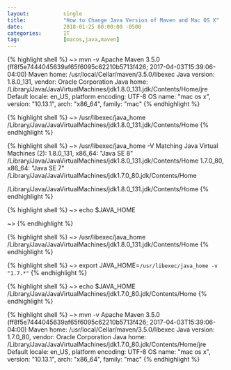 ```yaml
---
layout:           single
title:            "How to Change Java Version of Maven and Mac OS X"
date:             2018-01-25 00:00:00 -0500
categories:       IT
tag:              [macos,java,maven]
---
```


{% highlight shell %}
~> mvn -v
Apache Maven 3.5.0 (ff8f5e7444045639af65f6095c62210b5713f426; 2017-04-03T15:39:06-04:00)
Maven home: /usr/local/Cellar/maven/3.5.0/libexec
Java version: 1.8.0_131, vendor: Oracle Corporation
Java home: /Library/Java/JavaVirtualMachines/jdk1.8.0_131.jdk/Contents/Home/jre
Default locale: en_US, platform encoding: UTF-8
OS name: "mac os x", version: "10.13.1", arch: "x86_64", family: "mac"
{% endhighlight %}

{% highlight shell %}
~> /usr/libexec/java_home
/Library/Java/JavaVirtualMachines/jdk1.8.0_131.jdk/Contents/Home
{% endhighlight %}

{% highlight shell %}
~> /usr/libexec/java_home -V
Matching Java Virtual Machines (2):
    1.8.0_131, x86_64:	"Java SE 8"	/Library/Java/JavaVirtualMachines/jdk1.8.0_131.jdk/Contents/Home
    1.7.0_80, x86_64:	"Java SE 7"	/Library/Java/JavaVirtualMachines/jdk1.7.0_80.jdk/Contents/Home

/Library/Java/JavaVirtualMachines/jdk1.8.0_131.jdk/Contents/Home
{% endhighlight %}

{% highlight shell %}
~> echo $JAVA_HOME

~>
{% endhighlight %}

{% highlight shell %}
~> /usr/libexec/java_home
/Library/Java/JavaVirtualMachines/jdk1.8.0_131.jdk/Contents/Home
{% endhighlight %}

{% highlight shell %}
~> export JAVA_HOME=`/usr/libexec/java_home -v "1.7.*"`
{% endhighlight %}

{% highlight shell %}
~> echo $JAVA_HOME
/Library/Java/JavaVirtualMachines/jdk1.7.0_80.jdk/Contents/Home
{% endhighlight %}

{% highlight shell %}
~> mvn -v
Apache Maven 3.5.0 (ff8f5e7444045639af65f6095c62210b5713f426; 2017-04-03T15:39:06-04:00)
Maven home: /usr/local/Cellar/maven/3.5.0/libexec
Java version: 1.7.0_80, vendor: Oracle Corporation
Java home: /Library/Java/JavaVirtualMachines/jdk1.7.0_80.jdk/Contents/Home/jre
Default locale: en_US, platform encoding: UTF-8
OS name: "mac os x", version: "10.13.1", arch: "x86_64", family: "mac"
{% endhighlight %}
